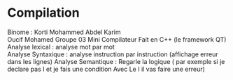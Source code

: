 # Compilation
Binome : Korti Mohammed Abdel Karim  
Oucif Mohamed 
Groupe 03 
Mini Compilateur  Fait en C++  (le framework QT)
Analyse lexical  : analyse mot par mot  
Analyse Syntaxique :  analyse instruction par instruction (affichage erreur dans les lignes)
Analyse Semantique :  Regarle la logique ( par exemple  si je declare pas I  et je fais une condition Avec Le I  il vas faire une erreur)
